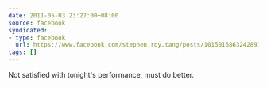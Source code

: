 ```yaml
---
date: 2011-05-03 23:27:00+08:00
source: facebook
syndicated:
- type: facebook
  url: https://www.facebook.com/stephen.roy.tang/posts/10150168632428912
tags: []
---
```


Not satisfied with tonight's performance, must do better.
